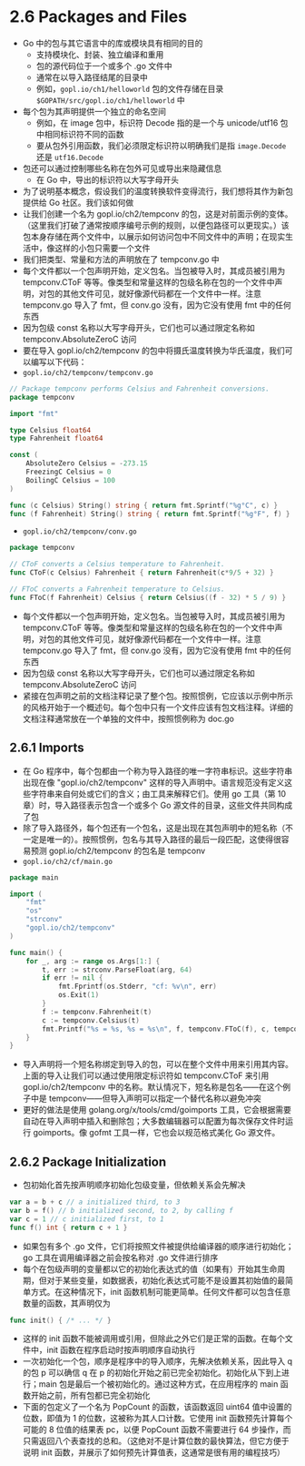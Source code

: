 # 2.6 Packages and Files
- Go 中的包与其它语言中的库或模块具有相同的目的
  - 支持模块化、封装、独立编译和重用
  - 包的源代码位于一个或多个 .go 文件中
  - 通常在以导入路径结尾的目录中
  - 例如，`gopl.io/ch1/helloworld` 包的文件存储在目录 `$GOPATH/src/gopl.io/ch1/helloworld` 中
- 每个包为其声明提供一个独立的命名空间
  - 例如，在 image 包中，标识符 Decode 指的是一个与 unicode/utf16 包中相同标识符不同的函数
  - 要从包外引用函数，我们必须限定标识符以明确我们是指 `image.Decode` 还是 `utf16.Decode`
- 包还可以通过控制哪些名称在包外可见或导出来隐藏信息
  - 在 Go 中，导出的标识符以大写字母开头
- 为了说明基本概念，假设我们的温度转换软件变得流行，我们想将其作为新包提供给 Go 社区。我们该如何做
- 让我们创建一个名为 gopl.io/ch2/tempconv 的包，这是对前面示例的变体。（这里我们打破了通常按顺序编号示例的规则，以便包路径可以更现实。）该包本身存储在两个文件中，以展示如何访问包中不同文件中的声明；在现实生活中，像这样的小包只需要一个文件
- 我们把类型、常量和方法的声明放在了 tempconv.go 中
- 每个文件都以一个包声明开始，定义包名。当包被导入时，其成员被引用为 tempconv.CToF 等等。像类型和常量这样的包级名称在包的一个文件中声明，对包的其他文件可见，就好像源代码都在一个文件中一样。注意 tempconv.go 导入了 fmt，但 conv.go 没有，因为它没有使用 fmt 中的任何东西
- 因为包级 const 名称以大写字母开头，它们也可以通过限定名称如 tempconv.AbsoluteZeroC 访问
- 要在导入 gopl.io/ch2/tempconv 的包中将摄氏温度转换为华氏温度，我们可以编写以下代码：
- `gopl.io/ch2/tempconv/tempconv.go`
```go
// Package tempconv performs Celsius and Fahrenheit conversions.
package tempconv

import "fmt"

type Celsius float64
type Fahrenheit float64

const (
    AbsoluteZero Celsius = -273.15
    FreezingC Celsius = 0
    BoilingC Celsius = 100
)

func (c Celsius) String() string { return fmt.Sprintf("%g°C", c) }
func (f Fahrenheit) String() string { return fmt.Sprintf("%g°F", f) }
```
- `gopl.io/ch2/tempconv/conv.go`
```go
package tempconv

// CToF converts a Celsius temperature to Fahrenheit.
func CToF(c Celsius) Fahrenheit { return Fahrenheit(c*9/5 + 32) }

// FToC converts a Fahrenheit temperature to Celsius.
func FToC(f Fahrenheit) Celsius { return Celsius((f - 32) * 5 / 9) }
```
- 每个文件都以一个包声明开始，定义包名。当包被导入时，其成员被引用为 tempconv.CToF 等等。像类型和常量这样的包级名称在包的一个文件中声明，对包的其他文件可见，就好像源代码都在一个文件中一样。注意 tempconv.go 导入了 fmt，但 conv.go 没有，因为它没有使用 fmt 中的任何东西
- 因为包级 const 名称以大写字母开头，它们也可以通过限定名称如 tempconv.AbsoluteZeroC 访问
- 紧接在包声明之前的文档注释记录了整个包。按照惯例，它应该以示例中所示的风格开始于一个概述句。每个包中只有一个文件应该有包文档注释。详细的文档注释通常放在一个单独的文件中，按照惯例称为 doc.go

## 2.6.1 Imports
- 在 Go 程序中，每个包都由一个称为导入路径的唯一字符串标识。这些字符串出现在像 "gopl.io/ch2/tempconv" 这样的导入声明中。语言规范没有定义这些字符串来自何处或它们的含义；由工具来解释它们。使用 go 工具（第 10 章）时，导入路径表示包含一个或多个 Go 源文件的目录，这些文件共同构成了包
- 除了导入路径外，每个包还有一个包名，这是出现在其包声明中的短名称（不一定是唯一的）。按照惯例，包名与其导入路径的最后一段匹配，这使得很容易预测 gopl.io/ch2/tempconv 的包名是 tempconv
- `gopl.io/ch2/cf/main.go`
```go
package main

import (
	"fmt"
	"os"
	"strconv"
	"gopl.io/ch2/tempconv"
)

func main() {
	for _, arg := range os.Args[1:] {
		t, err := strconv.ParseFloat(arg, 64)
		if err != nil {
			fmt.Fprintf(os.Stderr, "cf: %v\n", err)
			os.Exit(1)
		}
		f := tempconv.Fahrenheit(t)
		c := tempconv.Celsius(t)
		fmt.Printf("%s = %s, %s = %s\n", f, tempconv.FToC(f), c, tempconv.CToF(c))
	}
}
```
- 导入声明将一个短名称绑定到导入的包，可以在整个文件中用来引用其内容。上面的导入让我们可以通过使用限定标识符如 tempconv.CToF 来引用 gopl.io/ch2/tempconv 中的名称。默认情况下，短名称是包名——在这个例子中是 tempconv——但导入声明可以指定一个替代名称以避免冲突
- 更好的做法是使用 golang.org/x/tools/cmd/goimports 工具，它会根据需要自动在导入声明中插入和删除包；大多数编辑器可以配置为每次保存文件时运行 goimports。像 gofmt 工具一样，它也会以规范格式美化 Go 源文件。
## 2.6.2 Package Initialization
- 包初始化首先按声明顺序初始化包级变量，但依赖关系会先解决
```go
var a = b + c // a initialized third, to 3
var b = f() // b initialized second, to 2, by calling f
var c = 1 // c initialized first, to 1
func f() int { return c + 1 }
```
- 如果包有多个 .go 文件，它们将按照文件被提供给编译器的顺序进行初始化；go 工具在调用编译器之前会按名称对 .go 文件进行排序
- 每个在包级声明的变量都以它的初始化表达式的值（如果有）开始其生命周期，但对于某些变量，如数据表，初始化表达式可能不是设置其初始值的最简单方式。在这种情况下，init 函数机制可能更简单。任何文件都可以包含任意数量的函数，其声明仅为
```go
func init() { /* ... */ }
```
- 这样的 init 函数不能被调用或引用，但除此之外它们是正常的函数。在每个文件中，init 函数在程序启动时按声明顺序自动执行
- 一次初始化一个包，顺序是程序中的导入顺序，先解决依赖关系，因此导入 q 的包 p 可以确信 q 在 p 的初始化开始之前已完全初始化。初始化从下到上进行；main 包是最后一个被初始化的。通过这种方式，在应用程序的 main 函数开始之前，所有包都已完全初始化
- 下面的包定义了一个名为 PopCount 的函数，该函数返回 uint64 值中设置的位数，即值为 1 的位数，这被称为其人口计数。它使用 init 函数预先计算每个可能的 8 位值的结果表 pc，以便 PopCount 函数不需要进行 64 步操作，而只需返回八个表查找的总和。（这绝对不是计算位数的最快算法，但它方便于说明 init 函数，并展示了如何预先计算值表，这通常是很有用的编程技巧）


